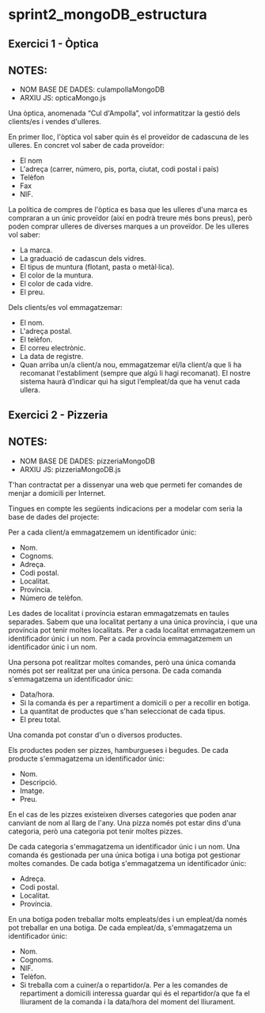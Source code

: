 # sprint2_mongoDB_estructura

## Exercici 1 - Òptica

## NOTES:
- NOM BASE DE DADES: culampollaMongoDB
- ARXIU JS: opticaMongo.js

Una òptica, anomenada “Cul d'Ampolla”, vol informatitzar la gestió dels clients/es i vendes d'ulleres.

En primer lloc, l'òptica vol saber quin és el proveïdor de cadascuna de les ulleres. En concret vol saber de cada proveïdor:
- El nom
- L'adreça (carrer, número, pis, porta, ciutat, codi postal i país)
- Telèfon
- Fax
- NIF.

La política de compres de l'òptica es basa que les ulleres d'una marca es compraran a un únic proveïdor (així en podrà treure més bons preus), però poden comprar ulleres de diverses marques a un proveïdor. De les ulleres vol saber:
- La marca.
- La graduació de cadascun dels vidres.
- El tipus de muntura (flotant, pasta o metàl·lica).
- El color de la muntura.
- El color de cada vidre.
- El preu.

Dels clients/es vol emmagatzemar:
- El nom.
- L'adreça postal.
- El telèfon.
- El correu electrònic.
- La data de registre.
- Quan arriba un/a client/a nou, emmagatzemar el/la client/a que li ha recomanat l'establiment (sempre que algú li hagi recomanat).
El nostre sistema haurà d’indicar qui ha sigut l’empleat/da que ha venut cada ullera.

## Exercici 2 - Pizzeria

## NOTES:
- NOM BASE DE DADES: pizzeriaMongoDB
- ARXIU JS: pizzeriaMongoDB.js

T’han contractat per a dissenyar una web que permeti fer comandes de menjar a domicili per Internet.

Tingues en compte les següents indicacions per a modelar com seria la base de dades del projecte:

Per a cada client/a emmagatzemem un identificador únic:
- Nom.
- Cognoms.
- Adreça.
- Codi postal.
- Localitat.
- Província.
- Número de telèfon.

Les dades de localitat i província estaran emmagatzemats en taules separades. Sabem que una localitat pertany a una única província, i que una província pot tenir moltes localitats. Per a cada localitat emmagatzemem un identificador únic i un nom. Per a cada província emmagatzemem un identificador únic i un nom.

Una persona pot realitzar moltes comandes, però una única comanda només pot ser realitzat per una única persona. De cada comanda s'emmagatzema un identificador únic:
- Data/hora.
- Si la comanda és per a repartiment a domicili o per a recollir en botiga.
- La quantitat de productes que s'han seleccionat de cada tipus.
- El preu total.

Una comanda pot constar d'un o diversos productes.

Els productes poden ser pizzes, hamburgueses i begudes. De cada producte s'emmagatzema un identificador únic:
- Nom.
- Descripció.
- Imatge.
- Preu.

En el cas de les pizzes existeixen diverses categories que poden anar canviant de nom al llarg de l'any. Una pizza només pot estar dins d'una categoria, però una categoria pot tenir moltes pizzes.

De cada categoria s'emmagatzema un identificador únic i un nom. Una comanda és gestionada per una única botiga i una botiga pot gestionar moltes comandes. De cada botiga s'emmagatzema un identificador únic:
- Adreça.
- Codi postal.
- Localitat.
- Província.

En una botiga poden treballar molts empleats/des i un empleat/da només pot treballar en una botiga. De cada empleat/da, s'emmagatzema un identificador únic:
- Nom.
- Cognoms.
- NIF.
- Telèfon.
- Si treballa com a cuiner/a o repartidor/a. Per a les comandes de repartiment a domicili interessa guardar qui és el repartidor/a que fa el lliurament de la comanda i la data/hora del moment del lliurament.
